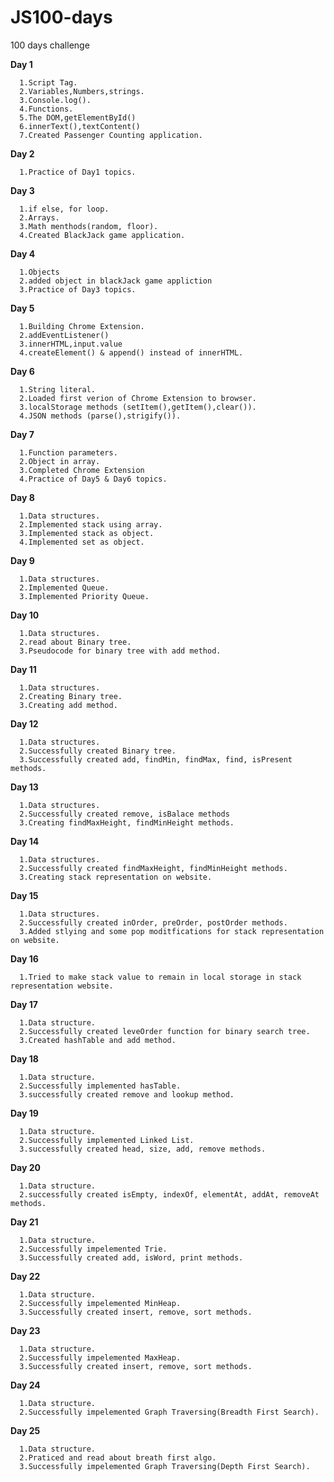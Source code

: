 # JS100-days
100 days challenge 

**Day 1**<br>
      
      1.Script Tag.
      2.Variables,Numbers,strings.
      3.Console.log().
      4.Functions.
      5.The DOM,getElementById()
      6.innerText(),textContent()
      7.Created Passenger Counting application.
 
**Day 2**<br>
      
      1.Practice of Day1 topics.
    
**Day 3**<br>
      
      1.if else, for loop.
      2.Arrays.
      3.Math menthods(random, floor).
      4.Created BlackJack game application.
      
 **Day 4**<br>
      
      1.Objects
      2.added object in blackJack game appliction
      3.Practice of Day3 topics.
      
**Day 5**<br>
      
      1.Building Chrome Extension.
      2.addEventListener() 
      3.innerHTML,input.value
      4.createElement() & append() instead of innerHTML.
      
**Day 6**<br>
      
      1.String literal.
      2.Loaded first verion of Chrome Extension to browser.
      3.localStorage methods (setItem(),getItem(),clear()).
      4.JSON methods (parse(),strigify()).
      
**Day 7**<br>
      
      1.Function parameters.
      2.Object in array.
      3.Completed Chrome Extension
      4.Practice of Day5 & Day6 topics.
      
**Day 8**<br>
      
      1.Data structures. 
      2.Implemented stack using array.
      3.Implemented stack as object.
      4.Implemented set as object.
      
**Day 9**<br>
      
      1.Data structures. 
      2.Implemented Queue.
      3.Implemented Priority Queue.
      
**Day 10**<br>
      
      1.Data structures. 
      2.read about Binary tree.
      3.Pseudocode for binary tree with add method.
      
**Day 11**<br>
      
      1.Data structures. 
      2.Creating Binary tree.
      3.Creating add method.
      
**Day 12**<br>
      
      1.Data structures. 
      2.Successfully created Binary tree.
      3.Successfully created add, findMin, findMax, find, isPresent methods.
      
**Day 13**<br>
      
      1.Data structures. 
      2.Successfully created remove, isBalace methods
      3.Creating findMaxHeight, findMinHeight methods.
      
**Day 14**<br>
      
      1.Data structures. 
      2.Successfully created findMaxHeight, findMinHeight methods.
      3.Creating stack representation on website.
      
**Day 15**<br>
      
      1.Data structures. 
      2.Successfully created inOrder, preOrder, postOrder methods.
      3.Added stlying and some pop moditfications for stack representation on website.
      
**Day 16**<br>
      
      1.Tried to make stack value to remain in local storage in stack representation website.
      
**Day 17**<br>
      
      1.Data structure.
      2.Successfully created leveOrder function for binary search tree.
      3.Created hashTable and add method.
      
**Day 18**<br>
      
      1.Data structure.
      2.Successfully implemented hasTable.
      3.successfully created remove and lookup method.
      
**Day 19**<br>
      
      1.Data structure.
      2.Successfully implemented Linked List.
      3.successfully created head, size, add, remove methods.
      
**Day 20**<br>
      
      1.Data structure.
      2.successfully created isEmpty, indexOf, elementAt, addAt, removeAt methods.
      
**Day 21**<br>
      
      1.Data structure.
      2.Successfully impelemented Trie.
      3.Successfully created add, isWord, print methods.
      
**Day 22**<br>
      
      1.Data structure.
      2.Successfully impelemented MinHeap.
      3.Successfully created insert, remove, sort methods.
      
**Day 23**<br>
      
      1.Data structure.
      2.Successfully impelemented MaxHeap.
      3.Successfully created insert, remove, sort methods.
      
**Day 24**<br>
      
      1.Data structure.
      2.Successfully impelemented Graph Traversing(Breadth First Search).
      
**Day 25**<br>
      
      1.Data structure.
      2.Praticed and read about breath first algo.
      3.Successfully impelemented Graph Traversing(Depth First Search).



